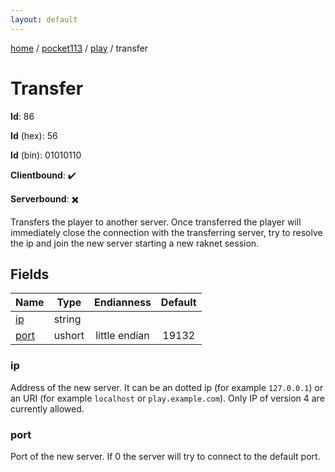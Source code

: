 ```yaml
---
layout: default
---
```


[home](/)  /  [pocket113](/protocol/pocket113)  /  [play](/protocol/pocket113/play)  /  transfer

# Transfer

**Id**: 86

**Id** (hex): 56

**Id** (bin): 01010110

**Clientbound**: ✔️

**Serverbound**: ✖️

Transfers the player to another server. Once transferred the player will immediately close the connection with the transferring server, try to resolve the ip and join the new server starting a new raknet session.

## Fields

Name | Type | Endianness | Default
---|---|:---:|:---:
[ip](#ip) | string |  | 
[port](#port) | ushort | little endian | 19132

### ip

Address of the new server. It can be an dotted ip (for example `127.0.0.1`) or an URI (for example `localhost` or `play.example.com`). Only IP of version 4 are currently allowed.

### port

Port of the new server. If 0 the server will try to connect to the default port.

